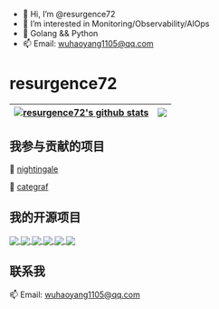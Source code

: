 - 👋 Hi, I’m @resurgence72
- 👀 I’m interested in Monitoring/Observability/AIOps
- 🌱 Golang && Python
- 📫 Email: wuhaoyang1105@qq.com

# resurgence72
| <a href="https://github.com/resurgence72"><img align="center" src="https://github-readme-stats.vercel.app/api?username=resurgence72&count_private=true&show_icons=true&theme=buefy&include_all_commits&hide_border=true" alt="resurgence72's github stats" /></a> | <a href="https://github.com/resurgence72"><img align="center" src="https://github-readme-stats.vercel.app/api/top-langs/?username=resurgence72&hide=javascript,html,css&theme=buefy&layout=compact&hide_border=true" /></a> |
| ------------- | ------------- |


## 我参与贡献的项目

🌱  [nightingale](https://github.com/ccfos/nightingale)

🌱  [categraf](https://github.com/flashcatcloud/categraf)


## 我的开源项目
<a href="https://github.com/resurgence72/ProberMesh">
  <img align="center" src="https://github-readme-stats.vercel.app/api/pin/?username=resurgence72&repo=ProberMesh&theme=buefy" />
</a>
<a href="https://github.com/resurgence72/prom-stream-downsample">
  <img align="center" src="https://github-readme-stats.vercel.app/api/pin/?username=resurgence72&repo=prom-stream-downsample&theme=buefy" />
</a>
<a href="https://github.com/resurgence72/DHACron-WebUI">
  <img align="center" src="https://github-readme-stats.vercel.app/api/pin/?username=resurgence72&repo=DHACron-WebUI&theme=buefy" />
</a>
<a href="https://github.com/resurgence72/prome_dynamic_shard">
  <img align="center" src="https://github-readme-stats.vercel.app/api/pin/?username=resurgence72&repo=prome_dynamic_shard&theme=buefy" />
</a>
<a href="https://github.com/resurgence72/prom-metric-analyze">
  <img align="center" src="https://github-readme-stats.vercel.app/api/pin/?username=resurgence72&repo=prom-metric-analyze&theme=buefy" />
</a>
<a href="https://github.com/resurgence72/prom-remote-write-shard">
  <img align="center" src="https://github-readme-stats.vercel.app/api/pin/?username=resurgence72&repo=prom-remote-write-shard&theme=buefy" />
</a>


## 联系我

 📫  Email: wuhaoyang1105@qq.com
